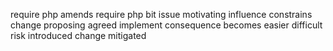 require php amends require php bit issue motivating influence constrains change proposing agreed implement consequence becomes easier difficult risk introduced change mitigated